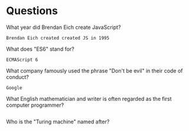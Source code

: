 # Questions

What year did Brendan Eich create JavaScript?

```
Brendan Eich created created JS in 1995
```

What does "ES6" stand for?

```
ECMAScript 6
```

What company famously used the phrase "Don't be evil" in their code of conduct?

```
Google
```

What English mathematician and writer is often regarded as the first computer programmer?

```

```

Who is the "Turing machine" named after?

```

```
